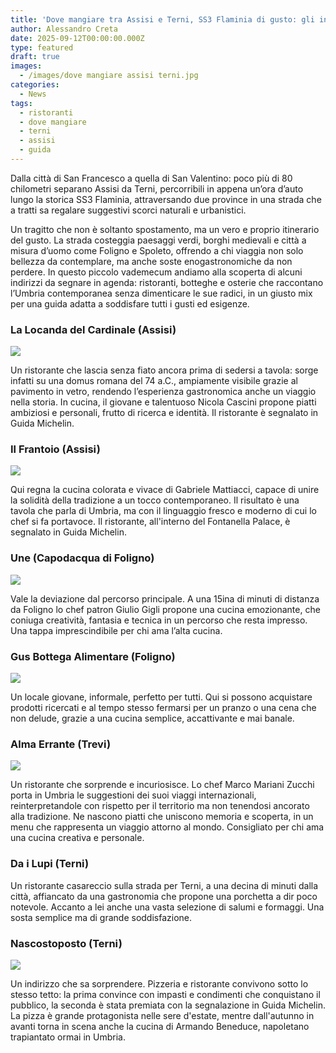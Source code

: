 ```yaml
---
title: 'Dove mangiare tra Assisi e Terni, SS3 Flaminia di gusto: gli indirizzi'
author: Alessandro Creta
date: 2025-09-12T00:00:00.000Z
type: featured
draft: true
images:
  - /images/dove mangiare assisi terni.jpg
categories:
  - News
tags:
  - ristoranti
  - dove mangiare
  - terni
  - assisi
  - guida
---
```


Dalla città di San Francesco a quella di San Valentino: poco più di 80 chilometri separano Assisi da Terni, percorribili in appena un’ora d’auto lungo la storica SS3 Flaminia, attraversando due province in una strada che a tratti sa regalare suggestivi scorci naturali e urbanistici.

Un tragitto che non è soltanto spostamento, ma un vero e proprio itinerario del gusto. La strada costeggia paesaggi verdi, borghi medievali e città a misura d’uomo come Foligno e Spoleto, offrendo a chi viaggia non solo bellezza da contemplare, ma anche soste enogastronomiche da non perdere. In questo piccolo vademecum andiamo alla scoperta di alcuni indirizzi da segnare in agenda: ristoranti, botteghe e osterie che raccontano l’Umbria contemporanea senza dimenticare le sue radici, in un giusto mix per una guida adatta a soddisfare tutti i gusti ed esigenze.

### La Locanda del Cardinale (Assisi)

![](/images/bottoni-ripieni-pollo.jpg)

Un ristorante che lascia senza fiato ancora prima di sedersi a tavola: sorge infatti su una domus romana del 74 a.C., ampiamente visibile grazie al pavimento in vetro, rendendo l’esperienza gastronomica anche un viaggio nella storia. In cucina, il giovane e talentuoso Nicola Cascini propone piatti ambiziosi e personali, frutto di ricerca e identità. Il ristorante è segnalato in Guida Michelin.

### Il Frantoio (Assisi)

![](/images/Spaghetto-4-pomodori-frantoio-assisi.jpg)

Qui regna la cucina colorata e vivace di Gabriele Mattiacci, capace di unire la solidità della tradizione a un tocco contemporaneo. Il risultato è una tavola che parla di Umbria, ma con il linguaggio fresco e moderno di cui lo chef si fa portavoce. Il ristorante, all'interno del Fontanella Palace, è segnalato in Guida Michelin.

### Une (Capodacqua di Foligno)

![](/images/une-gigli-capodacqua-dove-mangiare-terni-assisi.jpg)

Vale la deviazione dal percorso principale. A una 15ina di minuti di distanza da Foligno lo chef patron Giulio Gigli propone una cucina emozionante, che coniuga creatività, fantasia e tecnica in un percorso che resta impresso. Una tappa imprescindibile per chi ama l’alta cucina.

### Gus Bottega Alimentare (Foligno)

![](/images/gus-bottega-alimentare-dove-mangiare-foligno.jpg)

Un locale giovane, informale, perfetto per tutti. Qui si possono acquistare prodotti ricercati e al tempo stesso fermarsi per un pranzo o una cena che non delude, grazie a una cucina semplice, accattivante e mai banale.

### Alma Errante (Trevi)

![](/images/alma-errante-pancia-maiale-tamarindo.jpg)

Un ristorante che sorprende e incuriosisce. Lo chef Marco Mariani Zucchi porta in Umbria le suggestioni dei suoi viaggi internazionali, reinterpretandole con rispetto per il territorio ma non tenendosi ancorato alla tradizione. Ne nascono piatti che uniscono memoria e scoperta, in un menu che rappresenta un viaggio attorno al mondo. Consigliato per chi ama una cucina creativa e personale.

### Da i Lupi (Terni)

Un ristorante casareccio sulla strada per Terni, a una decina di minuti dalla città, affiancato da una gastronomia che propone una porchetta a dir poco notevole. Accanto a lei anche una vasta selezione di salumi e formaggi. Una sosta semplice ma di grande soddisfazione.

### Nascostoposto (Terni)

![](/images/baba-astice-nascostoposto-terni.jpg)

Un indirizzo che sa sorprendere. Pizzeria e ristorante convivono sotto lo stesso tetto: la prima convince con impasti e condimenti che conquistano il pubblico, la seconda è stata premiata con la segnalazione in Guida Michelin. La pizza è grande protagonista nelle sere d'estate, mentre dall'autunno in avanti torna in scena anche la cucina di Armando Beneduce, napoletano trapiantato ormai in Umbria.
